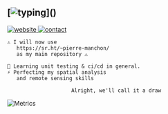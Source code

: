 ## [![typing](https://readme-typing-svg.herokuapp.com?color=FFFFFF&vCenter=true&width=500&height=20&lines=Hey+%F0%9F%91%8B%2C+I'm+Pierre;I+work+on+remote+sensing+and+gis;)]()

<a href="https://pierre-manchon.pm">
    <img alt="website" src="https://img.shields.io/website?down_color=red&down_message=pierre-manchon.pm&label=://&labelColor=161b22&up_color=00ffff&up_message=pierre-manchon.pm&url=https%3A%2F%2Fpierre-manchon.pm&style=flat-square">
</a>
<a href="https://pierre-manchon.pm/find-me#contact">
    <img alt="contact" src="https://img.shields.io/static/v1?label=%2Ffind-me%23contact&labelColor=161b22&message= &color=161b22&style=flat-square">
</a>

<div align="left">

    ⚠️ I will now use
       https://sr.ht/~pierre-manchon/
       as my main repository ⚠️
    
    🌱 Learning unit testing & ci/cd in general.
    ⚡ Perfecting my spatial analysis
       and remote sensing skills

</div>
<div align="center">

    Alright, we'll call it a draw
</div>


![Metrics](https://metrics.lecoq.io/pierre-manchon?template=classic&base.indepth=true&commits.authoring=pierre-manchon&base.header=0&base.activity=0&base.community=0&lines=1&habits=1&music=1&traffic=1&base=header%2C%20activity%2C%20community%2C%20repositories%2C%20metadata&base.indepth=true&base.hireable=false&base.skip=false&lines=false&lines.sections=base&lines.repositories.limit=4&lines.history.limit=25&lines.delay=0&habits=false&habits.from=200&habits.days=14&habits.facts=true&habits.charts=false&habits.charts.type=classic&habits.trim=false&habits.languages.limit=8&habits.languages.threshold=0%25&traffic=false&music=false&music.provider=spotify&music.user=lVUD34RjQzqWY-lzWDTscg&music.mode=top&music.limit=4&music.played.at=false&music.time.range=medium&music.top.type=tracks&config.timezone=Europe%2FParis&config.display=columns)
